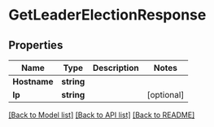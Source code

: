 # GetLeaderElectionResponse

## Properties

Name | Type | Description | Notes
------------ | ------------- | ------------- | -------------
**Hostname** | **string** |  | 
**Ip** | **string** |  | [optional] 

[[Back to Model list]](../README.md#documentation-for-models) [[Back to API list]](../README.md#documentation-for-api-endpoints) [[Back to README]](../README.md)


